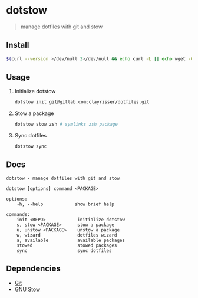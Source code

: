 # dotstow

> manage dotfiles with git and stow

## Install

```sh
$(curl --version >/dev/null 2>/dev/null && echo curl -L || echo wget -O-) https://gitlab.com/risserlabs/community/dotstow/-/raw/main/install.sh 2>/dev/null | sh
```

## Usage

1. Initialize dotstow

   ```sh
   dotstow init git@gitlab.com:clayrisser/dotfiles.git
   ```

2. Stow a package

   ```sh
   dotstow stow zsh # symlinks zsh package
   ```

3. Sync dotfiles

   ```sh
   dotstow sync
   ```

## Docs

```
dotstow - manage dotfiles with git and stow

dotstow [options] command <PACKAGE>

options:
    -h, --help            show brief help

commands:
    init <REPO>            initialize dotstow
    s, stow <PACKAGE>      stow a package
    u, unstow <PACKAGE>    unstow a package
    w, wizard              dotfiles wizard
    a, available           available packages
    stowed                 stowed packages
    sync                   sync dotfiles
```

## Dependencies

- [Git](https://git-scm.com)
- [GNU Stow](https://www.gnu.org/software/stow)
